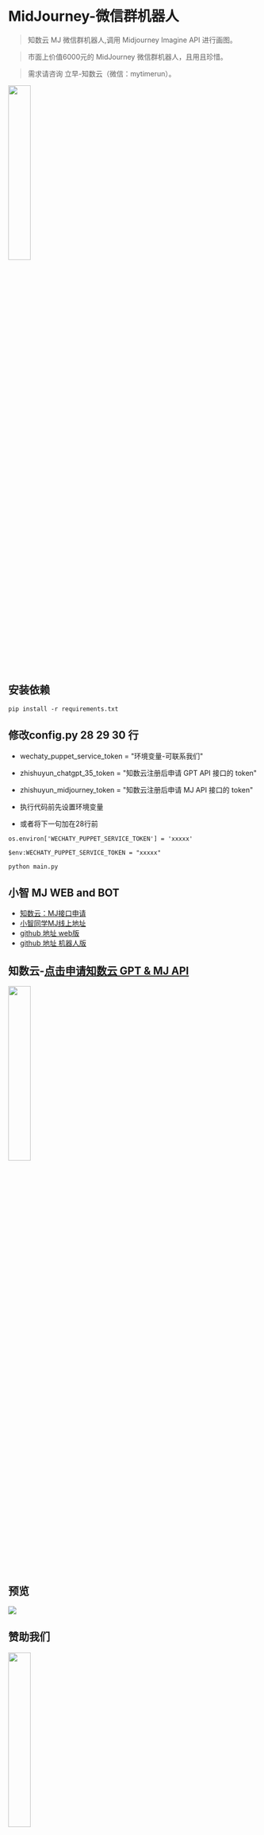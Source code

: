 # MidJourney-微信群机器人
> 知数云 MJ 微信群机器人,调用 Midjourney Imagine API 进行画图。

> 市面上价值6000元的 MidJourney 微信群机器人，且用且珍惜。

> 需求请咨询 立早-知数云（微信：mytimerun）。

<img src="https://i.postimg.cc/vBPm2zv2/code2.jpg"   width="30%">

## 安装依赖

```
pip install -r requirements.txt
```
## 修改config.py 28 29 30 行
- wechaty_puppet_service_token = "环境变量-可联系我们"
- zhishuyun_chatgpt_35_token = "知数云注册后申请 GPT API 接口的 token"
- zhishuyun_midjourney_token = "知数云注册后申请 MJ API 接口的 token"

- 执行代码前先设置环境变量
- 或者将下一句加在28行前
```
os.environ['WECHATY_PUPPET_SERVICE_TOKEN'] = 'xxxxx'
```
```
$env:WECHATY_PUPPET_SERVICE_TOKEN = "xxxxx"
```
```
python main.py
```


## 小智 MJ WEB and BOT
- [知数云：MJ接口申请](https://auth.zhishuyun.com/auth/login?inviter_id=b01a5684-a3e4-43d6-a7c1-61105ccf9a8c&redirect=https://data.zhishuyun.com)
- [小智同学MJ线上地址](https://mj.lz300.cn/)
- [github 地址 web版](https://github.com/hbqjzx/mjxiaozhi)
- [github 地址 机器人版](https://github.com/hbqjzx/mjbot)


## 知数云-<a href="https://auth.zhishuyun.com/auth/login?inviter_id=b01a5684-a3e4-43d6-a7c1-61105ccf9a8c&redirect=https://data.zhishuyun.com">点击申请知数云 GPT & MJ API</a>
<img src="https://i.postimg.cc/h4zJZkH9/my-Zhishuyun.jpg" width="30%">

## 预览
![](https://i.postimg.cc/1zB6PDHw/2.jpg)



## 赞助我们
<img src="https://i.postimg.cc/N0q2RpN1/code.jpg"   width="30%">
